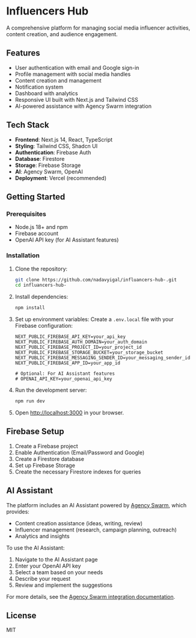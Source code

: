# Influencers Hub

A comprehensive platform for managing social media influencer activities, content creation, and audience engagement.

## Features

- User authentication with email and Google sign-in
- Profile management with social media handles
- Content creation and management
- Notification system
- Dashboard with analytics
- Responsive UI built with Next.js and Tailwind CSS
- AI-powered assistance with Agency Swarm integration

## Tech Stack

- **Frontend**: Next.js 14, React, TypeScript
- **Styling**: Tailwind CSS, Shadcn UI
- **Authentication**: Firebase Auth
- **Database**: Firestore
- **Storage**: Firebase Storage
- **AI**: Agency Swarm, OpenAI
- **Deployment**: Vercel (recommended)

## Getting Started

### Prerequisites

- Node.js 18+ and npm
- Firebase account
- OpenAI API key (for AI Assistant features)

### Installation

1. Clone the repository:
   ```bash
   git clone https://github.com/nadavyigal/influancers-hub-.git
   cd influancers-hub-
   ```

2. Install dependencies:
   ```bash
   npm install
   ```

3. Set up environment variables:
   Create a `.env.local` file with your Firebase configuration:
   ```
   NEXT_PUBLIC_FIREBASE_API_KEY=your_api_key
   NEXT_PUBLIC_FIREBASE_AUTH_DOMAIN=your_auth_domain
   NEXT_PUBLIC_FIREBASE_PROJECT_ID=your_project_id
   NEXT_PUBLIC_FIREBASE_STORAGE_BUCKET=your_storage_bucket
   NEXT_PUBLIC_FIREBASE_MESSAGING_SENDER_ID=your_messaging_sender_id
   NEXT_PUBLIC_FIREBASE_APP_ID=your_app_id
   
   # Optional: For AI Assistant features
   # OPENAI_API_KEY=your_openai_api_key
   ```

4. Run the development server:
   ```bash
   npm run dev
   ```

5. Open [http://localhost:3000](http://localhost:3000) in your browser.

## Firebase Setup

1. Create a Firebase project
2. Enable Authentication (Email/Password and Google)
3. Create a Firestore database
4. Set up Firebase Storage
5. Create the necessary Firestore indexes for queries

## AI Assistant

The platform includes an AI Assistant powered by [Agency Swarm](https://github.com/VRSEN/agency-swarm), which provides:

- Content creation assistance (ideas, writing, review)
- Influencer management (research, campaign planning, outreach)
- Analytics and insights

To use the AI Assistant:
1. Navigate to the AI Assistant page
2. Enter your OpenAI API key
3. Select a team based on your needs
4. Describe your request
5. Review and implement the suggestions

For more details, see the [Agency Swarm integration documentation](lib/agency-swarm/README.md).

## License

MIT 